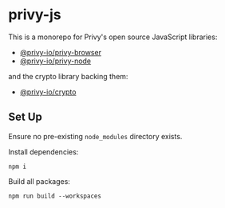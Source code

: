 # privy-js

This is a monorepo for Privy's open source JavaScript libraries:

- [@privy-io/privy-browser](https://github.com/privy-io/privy-js/tree/main/packages/privy-browser)
- [@privy-io/privy-node](https://github.com/privy-io/privy-js/tree/main/packages/privy-node)

and the crypto library backing them:

- [@privy-io/crypto](https://github.com/privy-io/privy-js/tree/main/packages/crypto)

## Set Up

Ensure no pre-existing `node_modules` directory exists.

Install dependencies:

```
npm i
```

Build all packages:

```
npm run build --workspaces
```
